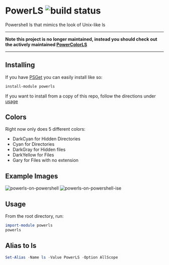 # PowerLS ![build status](https://ci.appveyor.com/api/projects/status/github/JRJurman/PowerLS?svg=true&retina=true)
Powershell ls that mimics the look of Unix-like ls

-----

**Note this project is no longer maintained, instead you should check out the actively maintained [PowerColorLS](https://github.com/gardebring/PowerColorLS)**

-----

## Installing
If you have [PSGet](http://psget.net/) you can easily install like so:
```powershell
install-module powerls
```

If you want to install from a copy of this repo, follow the directions under [usage](#usage)

## Colors
Right now only does 5 different colors:
- DarkCyan for Hidden Directories
- Cyan for Directories
- DarkGray for Hidden files
- DarkYellow for Files
- Gary for Files with no extension

## Example Images
![powerls-on-powershell](https://cloud.githubusercontent.com/assets/140910/17007117/b05917f2-4eab-11e6-98b9-3aa0ed94c15c.png)
![powerls-on-powershell-ise](https://cloud.githubusercontent.com/assets/140910/17007271/de449a50-4eac-11e6-8201-3e8fa76a160e.png)



## Usage
From the root directory, run:
```powershell
import-module powerls
powerls
```

## Alias to ls
```powershell
Set-Alias -Name ls -Value PowerLS -Option AllScope
```
